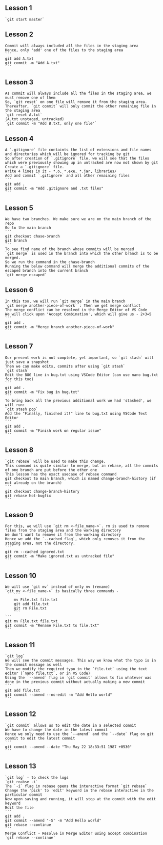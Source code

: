 ## Lesson 1 
    `git start master`
## Lesson 2
    Commit will always included all the files in the staging area
    Hence, only 'add' one of the files to the staging area
    ```
    git add A.txt
    git commit -m "Add A.txt"
    ```
## Lesson 3
    As commit will always include all the files in the staging area, we must remove one of them
    So, `git reset` on one file will remove it from the staging area. 
    Thereafter, `git commit` will only commit the other remaining file in the staging area
    `git reset A.txt` 
    (A.txt unstaged, untracked)
    `git commit -m "Add B.txt, only one file"`
## Lesson 4 
    A `.gitignore` file containts the list of extensions and file names and directories which will be ignored for tracking by git
    So after creation of `.gitignore` file, we will see that the files which were previously showing up in untracked are now not shown by git
    Create a `.gitignore` file.
    Write 4 lines in it - *.o, *.exe, *.jar, libraries/
    Add and commit `.gitignore` and all other remaining files
    ```
    git add .
    git commit -m "Add .gitignore and .txt files"
    ```
## Lesson 5 
    We have two branches. We make sure we are on the main branch of the repo
    Go to the main branch 
    ```
    git checkout chase-branch
    git branch 
    ```
    To see find name of the branch whose commits will be merged
    `git merge` is used in the branch into which the other branch is to be merged. 
    So we run the command in the chase-branch
    Running the below command will merge the additional commits of the escaped branch into the current branch
    `git merge escaped`
## Lesson 6 
    In this too, we will run `git merge` in the main branch
    `git merge another-piece-of-work` : Then we get merge conflict
    The merge conflict can be resolved in the Merge Editor of VS Code
    We will click upon 'Accept Combination', which will give us - 2+3=5
    ```
    git add .
    git commit -m "Merge branch another-piece-of-work"
    ```
## Lesson 7 
    Our present work is not complete, yet important, so `git stash` will just save a snapshot
    Then we can make edits, commits after using `git stash`
    `git stash`
    Edit the BUG line in bug.txt using VSCode Editor (can use nano bug.txt for this too)
    ```
    git add .
    git commit -m "Fix bug in bug.txt"
    ```
    To bring back all the previous additional work we had 'stashed', we will run:
    `git stash pop`
    Add the "Finally, finished it!" line to bug.txt using VSCode Text Editor
    ```
    git add .
    git commit -m "Finish work on regular issue"
    ```
## Lesson 8 
    `git rebase` will be used to make this change.
    This command is quite similar to merge, but in rebase, all the commits of one branch are put before the other one
    This lesson has the exact usecase of rebase command
    git checkout to main branch, which is named change-branch-history (if not already on the branch)
    ```
    git checkout change-branch-history
    git rebase hot-bugfix
    ```
## Lesson 9 
    For this, we will use `git rm <-file_name->`. rm is used to remove files from the staging area and the working directory
    We don't want to remove it from the working directory
    Hence we add the `--cached flag`, which only removes it from the staging area, not the directory.
    ```
    git rm --cached ignored.txt 
    git commit -m "Make ignored.txt as untracked file"
    ```
## Lesson 10 
    We will use `git mv` instead of only mv (rename)
    `git mv <-file_name->` is basically three commands - 
        ```
        mv File.txt file.txt
        git add file.txt
        git rm File.txt
        ```
    ```
    git mv File.txt file.txt 
    git commit -m "Rename File.txt to file.txt"
    ```
## Lesson 11 
    `git log`
    We will see the commit messages. This way we know what the typo is in the commit message as well
    Then we modify the required typo in the `file.txt` using the text editor (`nano file.txt`, or in VS Code)
    Using the `--amend` flag in `git commit` allows to fix whatever was done in the previous commit without actually making a new commit
    ```
    git add file.txt
    git commit --amend --no-edit -m "Add Hello world" 
    ```
## Lesson 12 
    `git commit` allows us to edit the date in a selected commit
    We have to change the date in the latest commit
    Hence we only need to use the `--amend` and the `--date` flag on git commit to edit the latest commit
    ```
    git commit --amend --date "Thu May 22 18:33:51 1987 +0530"
    ```
## Lesson 13 
    `git log` - to check the logs
    `git reabse -i`
    The `-i` flag in rebase opens the interactive format `git rebase`
    Change the 'pick' to 'edit' keyword in the rebase interactive in the particular commit
    Now upon saving and running, it will stop at the commit with the edit keyword
    Edit the file
    ```
    git add .
    git commit --amend '-S' -m "Add Hello world"
    git rebase --continue
    ```
    Merge Conflict - Resolve in Merge Editor using accept combination
    `git rebase --continue`